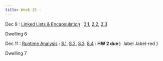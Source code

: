 ```yaml
---
title: Week 15 - 
---
```


Dec 9
: [Linked Lists & Encapsulation](#)
  : [3.1](#), [2.2](#), [2.3](#)

Dwelling 6

Dec 11
: [Runtime Analysis](#)
  : [8.1](#), [8.2](#), [8.3](#), [8.4](#)
: **HW 2 due**{: .label .label-red }

Dwelling 7